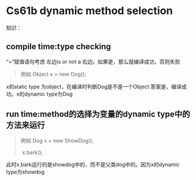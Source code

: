 # Cs61b dynamic method selection

知识：

## compile time:type checking

“=”赋值语句考虑  左边is or not a 右边。如果是，那么就编译成功，否则失败

> 例如 Object x = new Dog();

x的static type 为object，在编译时判断Dog是不是一个Object.答案是，编译成功。x的dynamic type为Dog

## run time:method的选择为变量的dynamic type中的方法来运行

> 例如 Dog x = new ShowDog();
>
> ​	x.bark();

此时x.bark运行的是showdog中的，而不是父类dog中的。因为x的dynamic type为showdog

